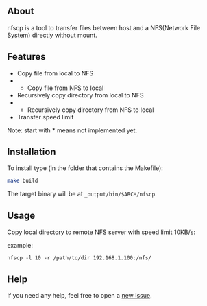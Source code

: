 ## About

nfscp is a tool to transfer files between host and a NFS(Network File System) directly without mount.

## Features

- Copy file from local to NFS
- * Copy file from NFS to local
- Recursively copy directory from local to NFS
- * Recursively copy directory from NFS to local
- Transfer speed limit

Note: start with * means not implemented yet.

## Installation

To install type (in the folder that contains the Makefile):

``` bash
make build
```

The target binary will be at `_output/bin/$ARCH/nfscp`.

## Usage

Copy local directory to remote NFS server with speed limit 10KB/s:

example:
```
nfscp -l 10 -r /path/to/dir 192.168.1.100:/nfs/
```

## Help

If you need any help, feel free to open a [new Issue](https://github.com/zhengtianbao/nfscp/issues/new).